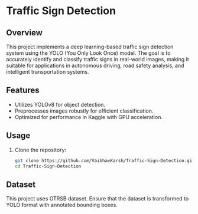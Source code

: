 # Traffic Sign Detection

## Overview
This project implements a deep learning-based traffic sign detection system using the YOLO (You Only Look Once) model. The goal is to accurately identify and classify traffic signs in real-world images, making it suitable for applications in autonomous driving, road safety analysis, and intelligent transportation systems.

## Features
- Utilizes YOLOv8 for object detection.
- Preprocesses  images robustly for efficient classification.
- Optimized for performance in Kaggle with GPU acceleration.

## Usage
1. Clone the repository:
   ```bash
   git clone https://github.com/VaibhavKarsh/Traffic-Sign-Detection.git
   cd Traffic-Sign-Detection
   ```

## Dataset
This project uses GTRSB dataset. Ensure that the dataset is transformed to  YOLO format with annotated bounding boxes.



